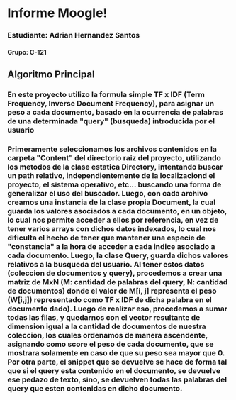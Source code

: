 # Informe Moogle!

### Estudiante: Adrian Hernandez Santos
#### Grupo: C-121

## Algoritmo Principal

### En este proyecto utilizo la formula simple TF x IDF (Term Frequency, Inverse Document Frequency), para asignar un peso a cada documento, basado en la ocurrencia de palabras de una determinada "query" (busqueda) introducida por el usuario

### Primeramente seleccionamos los archivos contenidos en la carpeta "Content" del directorio raiz del proyecto, utilizando los metodos de la clase estatica Directory, intentando buscar un path relativo, independientemente de la localizaciond el proyecto, el sistema operativo, etc... buscando una forma de generalizar el uso del buscador. Luego, con cada archivo creamos una instancia de la clase propia Document, la cual guarda los valores asociados a cada documento, en un objeto, lo cual nos permite acceder a ellos por referencia, en vez de tener varios arrays con dichos datos indexados, lo cual nos dificulta el hecho de tener que mantener una especie de "constancia" a la hora de acceder a cada indice asociado a cada documento. Luego, la clase Query, guarda dichos valores relativos a la busqueda del usuario. Al tener estos datos (coleccion de documentos y query), procedemos a crear una matriz de MxN (M: cantidad de palabras del query, N: cantidad de documentos) donde el valor de M[i, j] representa el peso (W[i,j]) representado como TF x IDF de dicha palabra en el documento dado). Luego de realizar eso, procedemos a sumar todas las filas, y quedarnos con el vector resultante de dimension igual a la cantidad de documentos de nuestra coleccion, los cuales ordenamos de manera ascendente, asignando como score el peso de cada documento, que se mostrara solamente en caso de que su peso sea mayor que 0. Por otra parte, el snippet que se devuelve se hace de forma tal que si el query esta contenido en el documento, se devuelve ese pedazo de texto, sino, se devuelven todas las palabras del query que esten contenidas en dicho documento.

